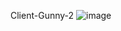 Client-Gunny-2
![image](https://github.com/HaiHai-17/client-gunny-2/assets/137904166/bf9d9620-eaf2-46f3-996e-54265c417f8b)
